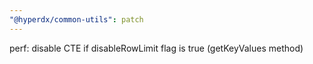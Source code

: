 ```yaml
---
"@hyperdx/common-utils": patch
---
```


perf: disable CTE if disableRowLimit flag is true (getKeyValues method)
